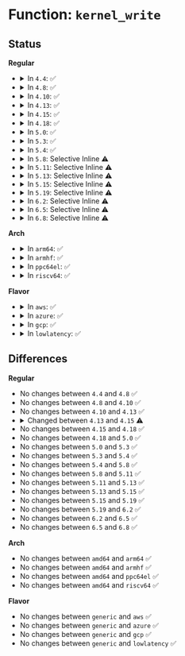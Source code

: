 # Function: <code>kernel_write</code>

## Status
<b>Regular</b>
<ul>
<li>
<details>
<summary>In <code>4.4</code>: ✅</summary>

```c
ssize_t kernel_write(struct file *file, const char *buf, size_t count, loff_t pos);
```

**Collision:** Unique Global

**Inline:** No

**Transformation:** False

**Instances:**

```
In fs/splice.c (ffffffff8123da60)
Location: fs/splice.c:588
Inline: False
Direct callers:
  - kernel/sysctl_binary.c:bin_intvec
  - kernel/sysctl_binary.c:bin_ulongvec
  - kernel/sysctl_binary.c:bin_dn_node_address
  - fs/ecryptfs/read_write.c:ecryptfs_write_lower
  - security/keys/big_key.c:big_key_preparse
```
**Symbols:**

```
ffffffff8123da60-ffffffff8123daa8: kernel_write (STB_GLOBAL)
```
</details>
</li>
<li>
<details>
<summary>In <code>4.8</code>: ✅</summary>

```c
ssize_t kernel_write(struct file *file, const char *buf, size_t count, loff_t pos);
```

**Collision:** Unique Global

**Inline:** No

**Transformation:** False

**Instances:**

```
In fs/splice.c (ffffffff81265b30)
Location: fs/splice.c:589
Inline: False
Direct callers:
  - kernel/sysctl_binary.c:bin_dn_node_address
  - kernel/sysctl_binary.c:bin_ulongvec
  - kernel/sysctl_binary.c:bin_intvec
  - fs/ecryptfs/read_write.c:ecryptfs_write_lower
  - security/keys/big_key.c:big_key_preparse
```
**Symbols:**

```
ffffffff81265b30-ffffffff81265b78: kernel_write (STB_GLOBAL)
```
</details>
</li>
<li>
<details>
<summary>In <code>4.10</code>: ✅</summary>

```c
ssize_t kernel_write(struct file *file, const char *buf, size_t count, loff_t pos);
```

**Collision:** Unique Global

**Inline:** No

**Transformation:** False

**Instances:**

```
In fs/splice.c (ffffffff81279180)
Location: fs/splice.c:370
Inline: False
Direct callers:
  - kernel/sysctl_binary.c:bin_dn_node_address
  - kernel/sysctl_binary.c:bin_ulongvec
  - kernel/sysctl_binary.c:bin_intvec
  - fs/ecryptfs/read_write.c:ecryptfs_write_lower
  - security/keys/big_key.c:big_key_preparse
```
**Symbols:**

```
ffffffff81279180-ffffffff812791c8: kernel_write (STB_GLOBAL)
```
</details>
</li>
<li>
<details>
<summary>In <code>4.13</code>: ✅</summary>

```c
ssize_t kernel_write(struct file *file, const char *buf, size_t count, loff_t pos);
```

**Collision:** Unique Global

**Inline:** No

**Transformation:** False

**Instances:**

```
In fs/splice.c (ffffffff812866f0)
Location: fs/splice.c:367
Inline: False
Direct callers:
  - kernel/sysctl_binary.c:bin_dn_node_address
  - kernel/sysctl_binary.c:bin_ulongvec
  - kernel/sysctl_binary.c:bin_intvec
  - fs/ecryptfs/read_write.c:ecryptfs_write_lower
  - security/keys/big_key.c:big_key_preparse
```
**Symbols:**

```
ffffffff812866f0-ffffffff81286738: kernel_write (STB_GLOBAL)
```
</details>
</li>
<li>
<details>
<summary>In <code>4.15</code>: ✅</summary>

```c
ssize_t kernel_write(struct file *file, const void *buf, size_t count, loff_t *pos);
```

**Collision:** Unique Global

**Inline:** No

**Transformation:** False

**Instances:**

```
In fs/read_write.c (ffffffff81274080)
Location: fs/read_write.c:537
Inline: False
Direct callers:
  - kernel/sysctl_binary.c:bin_dn_node_address
  - kernel/sysctl_binary.c:bin_ulongvec
  - kernel/sysctl_binary.c:bin_intvec
  - fs/ecryptfs/read_write.c:ecryptfs_write_lower
  - security/keys/big_key.c:big_key_preparse
```
**Symbols:**

```
ffffffff81274080-ffffffff812740c2: kernel_write (STB_GLOBAL)
```
</details>
</li>
<li>
<details>
<summary>In <code>4.18</code>: ✅</summary>

```c
ssize_t kernel_write(struct file *file, const void *buf, size_t count, loff_t *pos);
```

**Collision:** Unique Global

**Inline:** No

**Transformation:** False

**Instances:**

```
In fs/read_write.c (ffffffff8129adf0)
Location: fs/read_write.c:542
Inline: False
Direct callers:
  - kernel/umh.c:fork_usermode_blob
  - fs/ecryptfs/read_write.c:ecryptfs_write_lower
  - security/keys/big_key.c:big_key_preparse
```
**Symbols:**

```
ffffffff8129adf0-ffffffff8129ae32: kernel_write (STB_GLOBAL)
```
</details>
</li>
<li>
<details>
<summary>In <code>5.0</code>: ✅</summary>

```c
ssize_t kernel_write(struct file *file, const void *buf, size_t count, loff_t *pos);
```

**Collision:** Unique Global

**Inline:** No

**Transformation:** False

**Instances:**

```
In fs/read_write.c (ffffffff812afcf0)
Location: fs/read_write.c:542
Inline: False
Direct callers:
  - kernel/umh.c:fork_usermode_blob
  - fs/ecryptfs/read_write.c:ecryptfs_write_lower
  - security/keys/big_key.c:big_key_preparse
```
**Symbols:**

```
ffffffff812afcf0-ffffffff812afd32: kernel_write (STB_GLOBAL)
```
</details>
</li>
<li>
<details>
<summary>In <code>5.3</code>: ✅</summary>

```c
ssize_t kernel_write(struct file *file, const void *buf, size_t count, loff_t *pos);
```

**Collision:** Unique Global

**Inline:** No

**Transformation:** False

**Instances:**

```
In fs/read_write.c (ffffffff812ca360)
Location: fs/read_write.c:551
Inline: False
Direct callers:
  - kernel/umh.c:fork_usermode_blob
  - fs/ecryptfs/read_write.c:ecryptfs_write_lower
  - security/keys/big_key.c:big_key_preparse
```
**Symbols:**

```
ffffffff812ca360-ffffffff812ca3a2: kernel_write (STB_GLOBAL)
```
</details>
</li>
<li>
<details>
<summary>In <code>5.4</code>: ✅</summary>

```c
ssize_t kernel_write(struct file *file, const void *buf, size_t count, loff_t *pos);
```

**Collision:** Unique Global

**Inline:** No

**Transformation:** False

**Instances:**

```
In fs/read_write.c (ffffffff812dbd80)
Location: fs/read_write.c:551
Inline: False
Direct callers:
  - kernel/umh.c:fork_usermode_blob
  - fs/ecryptfs/read_write.c:ecryptfs_write_lower
  - security/keys/big_key.c:big_key_preparse
```
**Symbols:**

```
ffffffff812dbd80-ffffffff812dbdc2: kernel_write (STB_GLOBAL)
```
</details>
</li>
<li>
<details>
<summary>In <code>5.8</code>: Selective Inline ⚠️</summary>

```c
ssize_t kernel_write(struct file *file, const void *buf, size_t count, loff_t *pos);
```

**Collision:** Unique Global

**Inline:** Selective

**Transformation:** False

**Instances:**

```
In fs/read_write.c (ffffffff813124d0)
Location: fs/read_write.c:575
Inline: True
Direct callers:
  - kernel/umh.c:fork_usermode_blob
  - fs/proc/proc_sysctl.c:process_sysctl_arg
  - fs/ecryptfs/read_write.c:ecryptfs_write_lower_page_segment
```
**Symbols:**

```
ffffffff813124d0-ffffffff81312584: kernel_write (STB_GLOBAL)
```
</details>
</li>
<li>
<details>
<summary>In <code>5.11</code>: Selective Inline ⚠️</summary>

```c
ssize_t kernel_write(struct file *file, const void *buf, size_t count, loff_t *pos);
```

**Collision:** Unique Global

**Inline:** Selective

**Transformation:** False

**Instances:**

```
In fs/read_write.c (ffffffff8131dac0)
Location: fs/read_write.c:570
Inline: True
Direct callers:
  - kernel/usermode_driver.c:blob_to_mnt
  - fs/proc/proc_sysctl.c:process_sysctl_arg
  - fs/ecryptfs/read_write.c:ecryptfs_write_lower_page_segment
```
**Symbols:**

```
ffffffff8131dac0-ffffffff8131dbb7: kernel_write (STB_GLOBAL)
```
</details>
</li>
<li>
<details>
<summary>In <code>5.13</code>: Selective Inline ⚠️</summary>

```c
ssize_t kernel_write(struct file *file, const void *buf, size_t count, loff_t *pos);
```

**Collision:** Unique Global

**Inline:** Selective

**Transformation:** False

**Instances:**

```
In fs/read_write.c (ffffffff81323830)
Location: fs/read_write.c:569
Inline: True
Direct callers:
  - kernel/usermode_driver.c:umd_load_blob
  - fs/proc/proc_sysctl.c:process_sysctl_arg
  - fs/ecryptfs/read_write.c:ecryptfs_write_lower_page_segment
```
**Symbols:**

```
ffffffff81323830-ffffffff81323988: kernel_write (STB_GLOBAL)
```
</details>
</li>
<li>
<details>
<summary>In <code>5.15</code>: Selective Inline ⚠️</summary>

```c
ssize_t kernel_write(struct file *file, const void *buf, size_t count, loff_t *pos);
```

**Collision:** Unique Global

**Inline:** Selective

**Transformation:** False

**Instances:**

```
In fs/read_write.c (ffffffff81370d30)
Location: fs/read_write.c:559
Inline: True
Direct callers:
  - kernel/usermode_driver.c:umd_load_blob
  - fs/proc/proc_sysctl.c:process_sysctl_arg
  - fs/ecryptfs/read_write.c:ecryptfs_write_lower_page_segment
```
**Symbols:**

```
ffffffff81370d30-ffffffff81370e88: kernel_write (STB_GLOBAL)
```
</details>
</li>
<li>
<details>
<summary>In <code>5.19</code>: Selective Inline ⚠️</summary>

```c
ssize_t kernel_write(struct file *file, const void *buf, size_t count, loff_t *pos);
```

**Collision:** Unique Global

**Inline:** Selective

**Transformation:** False

**Instances:**

```
In fs/read_write.c (ffffffff813f0fd0)
Location: fs/read_write.c:555
Inline: True
Direct callers:
  - kernel/usermode_driver.c:umd_load_blob
  - fs/proc/proc_sysctl.c:process_sysctl_arg
  - fs/ecryptfs/read_write.c:ecryptfs_write_lower_page_segment
```
**Symbols:**

```
ffffffff813f0fd0-ffffffff813f1160: kernel_write (STB_GLOBAL)
```
</details>
</li>
<li>
<details>
<summary>In <code>6.2</code>: Selective Inline ⚠️</summary>

```c
ssize_t kernel_write(struct file *file, const void *buf, size_t count, loff_t *pos);
```

**Collision:** Unique Global

**Inline:** Selective

**Transformation:** False

**Instances:**

```
In fs/read_write.c (ffffffff8147aa50)
Location: fs/read_write.c:548
Inline: True
Direct callers:
  - kernel/usermode_driver.c:umd_load_blob
  - fs/proc/proc_sysctl.c:process_sysctl_arg
  - fs/ecryptfs/read_write.c:ecryptfs_write_lower_page_segment
```
**Symbols:**

```
ffffffff8147aa50-ffffffff8147ac08: kernel_write (STB_GLOBAL)
```
</details>
</li>
<li>
<details>
<summary>In <code>6.5</code>: Selective Inline ⚠️</summary>

```c
ssize_t kernel_write(struct file *file, const void *buf, size_t count, loff_t *pos);
```

**Collision:** Unique Global

**Inline:** Selective

**Transformation:** False

**Instances:**

```
In fs/read_write.c (ffffffff814af5b0)
Location: fs/read_write.c:548
Inline: True
Direct callers:
  - kernel/usermode_driver.c:umd_load_blob
  - fs/proc/proc_sysctl.c:process_sysctl_arg
  - fs/ecryptfs/read_write.c:ecryptfs_write_lower_page_segment
```
**Symbols:**

```
ffffffff814af5b0-ffffffff814af76e: kernel_write (STB_GLOBAL)
```
</details>
</li>
<li>
<details>
<summary>In <code>6.8</code>: Selective Inline ⚠️</summary>

```c
ssize_t kernel_write(struct file *file, const void *buf, size_t count, loff_t *pos);
```

**Collision:** Unique Global

**Inline:** Selective

**Transformation:** False

**Instances:**

```
In fs/read_write.c (ffffffff814e0d30)
Location: fs/read_write.c:554
Inline: True
Direct callers:
  - fs/proc/proc_sysctl.c:process_sysctl_arg
  - fs/ecryptfs/read_write.c:ecryptfs_write_lower_page_segment
```
**Symbols:**

```
ffffffff814e0d30-ffffffff814e0eee: kernel_write (STB_GLOBAL)
```
</details>
</li>
</ul>
<b>Arch</b>
<ul>
<li>
<details>
<summary>In <code>arm64</code>: ✅</summary>

```c
ssize_t kernel_write(struct file *file, const void *buf, size_t count, loff_t *pos);
```

**Collision:** Unique Global

**Inline:** No

**Transformation:** False

**Instances:**

```
In fs/read_write.c (ffff800010381750)
Location: fs/read_write.c:551
Inline: False
Direct callers:
  - kernel/umh.c:fork_usermode_blob
  - fs/ecryptfs/read_write.c:ecryptfs_write_lower
  - security/keys/big_key.c:big_key_preparse
```
**Symbols:**

```
ffff800010381750-ffff800010381828: kernel_write (STB_GLOBAL)
```
</details>
</li>
<li>
<details>
<summary>In <code>armhf</code>: ✅</summary>

```c
ssize_t kernel_write(struct file *file, const void *buf, size_t count, loff_t *pos);
```

**Collision:** Unique Global

**Inline:** No

**Transformation:** False

**Instances:**

```
In fs/read_write.c (c056bf74)
Location: fs/read_write.c:551
Inline: False
Direct callers:
  - kernel/umh.c:fork_usermode_blob
  - fs/ecryptfs/read_write.c:ecryptfs_write_lower
  - security/keys/big_key.c:big_key_preparse
```
**Symbols:**

```
c056bf74-c056bfc8: kernel_write (STB_GLOBAL)
```
</details>
</li>
<li>
<details>
<summary>In <code>ppc64el</code>: ✅</summary>

```c
ssize_t kernel_write(struct file *file, const void *buf, size_t count, loff_t *pos);
```

**Collision:** Unique Global

**Inline:** No

**Transformation:** False

**Instances:**

```
In fs/read_write.c (c000000000477ba0)
Location: fs/read_write.c:551
Inline: False
Direct callers:
  - kernel/umh.c:fork_usermode_blob
  - fs/ecryptfs/read_write.c:ecryptfs_write_lower
  - security/keys/big_key.c:big_key_preparse
```
**Symbols:**

```
c000000000477ba0-c000000000477c2c: kernel_write (STB_GLOBAL)
```
</details>
</li>
<li>
<details>
<summary>In <code>riscv64</code>: ✅</summary>

```c
ssize_t kernel_write(struct file *file, const void *buf, size_t count, loff_t *pos);
```

**Collision:** Unique Global

**Inline:** No

**Transformation:** False

**Instances:**

```
In fs/read_write.c (ffffffe000256750)
Location: fs/read_write.c:551
Inline: False
Direct callers:
  - kernel/umh.c:fork_usermode_blob
  - fs/ecryptfs/read_write.c:ecryptfs_write_lower
  - security/keys/big_key.c:big_key_preparse
```
**Symbols:**

```
ffffffe000256750-ffffffe0002567a4: kernel_write (STB_GLOBAL)
```
</details>
</li>
</ul>
<b>Flavor</b>
<ul>
<li>
<details>
<summary>In <code>aws</code>: ✅</summary>

```c
ssize_t kernel_write(struct file *file, const void *buf, size_t count, loff_t *pos);
```

**Collision:** Unique Global

**Inline:** No

**Transformation:** False

**Instances:**

```
In fs/read_write.c (ffffffff812d4360)
Location: fs/read_write.c:551
Inline: False
Direct callers:
  - kernel/sysctl_binary.c:bin_dn_node_address
  - kernel/sysctl_binary.c:bin_ulongvec
  - kernel/sysctl_binary.c:bin_intvec
  - kernel/umh.c:fork_usermode_blob
  - fs/ecryptfs/read_write.c:ecryptfs_write_lower
  - security/keys/big_key.c:big_key_preparse
```
**Symbols:**

```
ffffffff812d4360-ffffffff812d43a2: kernel_write (STB_GLOBAL)
```
</details>
</li>
<li>
<details>
<summary>In <code>azure</code>: ✅</summary>

```c
ssize_t kernel_write(struct file *file, const void *buf, size_t count, loff_t *pos);
```

**Collision:** Unique Global

**Inline:** No

**Transformation:** False

**Instances:**

```
In fs/read_write.c (ffffffff812c4fe0)
Location: fs/read_write.c:551
Inline: False
Direct callers:
  - kernel/sysctl_binary.c:bin_dn_node_address
  - kernel/sysctl_binary.c:bin_ulongvec
  - kernel/sysctl_binary.c:bin_intvec
  - kernel/umh.c:fork_usermode_blob
  - fs/ecryptfs/read_write.c:ecryptfs_write_lower
  - security/keys/big_key.c:big_key_preparse
```
**Symbols:**

```
ffffffff812c4fe0-ffffffff812c5022: kernel_write (STB_GLOBAL)
```
</details>
</li>
<li>
<details>
<summary>In <code>gcp</code>: ✅</summary>

```c
ssize_t kernel_write(struct file *file, const void *buf, size_t count, loff_t *pos);
```

**Collision:** Unique Global

**Inline:** No

**Transformation:** False

**Instances:**

```
In fs/read_write.c (ffffffff812d2170)
Location: fs/read_write.c:551
Inline: False
Direct callers:
  - kernel/umh.c:fork_usermode_blob
  - fs/ecryptfs/read_write.c:ecryptfs_write_lower
  - security/keys/big_key.c:big_key_preparse
```
**Symbols:**

```
ffffffff812d2170-ffffffff812d21b2: kernel_write (STB_GLOBAL)
```
</details>
</li>
<li>
<details>
<summary>In <code>lowlatency</code>: ✅</summary>

```c
ssize_t kernel_write(struct file *file, const void *buf, size_t count, loff_t *pos);
```

**Collision:** Unique Global

**Inline:** No

**Transformation:** False

**Instances:**

```
In fs/read_write.c (ffffffff812e2fd0)
Location: fs/read_write.c:551
Inline: False
Direct callers:
  - kernel/umh.c:fork_usermode_blob
  - fs/ecryptfs/read_write.c:ecryptfs_write_lower
  - security/keys/big_key.c:big_key_preparse
```
**Symbols:**

```
ffffffff812e2fd0-ffffffff812e3012: kernel_write (STB_GLOBAL)
```
</details>
</li>
</ul>

## Differences
<b>Regular</b>
<ul>
<li>
No changes between <code>4.4</code> and <code>4.8</code> ✅
</li>
<li>
No changes between <code>4.8</code> and <code>4.10</code> ✅
</li>
<li>
No changes between <code>4.10</code> and <code>4.13</code> ✅
</li>
<li>
<details>
<summary>Changed between <code>4.13</code> and <code>4.15</code> ⚠️</summary>
<ul>
<li>
<b>Param type changed. </b>
<code>const char *buf</code> ➡️ <code>const void *buf</code>
</li>
<li>
<b>Param type changed. </b>
<code>loff_t pos</code> ➡️ <code>loff_t *pos</code>
</li>
</ul>
</details>
</li>
<li>
No changes between <code>4.15</code> and <code>4.18</code> ✅
</li>
<li>
No changes between <code>4.18</code> and <code>5.0</code> ✅
</li>
<li>
No changes between <code>5.0</code> and <code>5.3</code> ✅
</li>
<li>
No changes between <code>5.3</code> and <code>5.4</code> ✅
</li>
<li>
No changes between <code>5.4</code> and <code>5.8</code> ✅
</li>
<li>
No changes between <code>5.8</code> and <code>5.11</code> ✅
</li>
<li>
No changes between <code>5.11</code> and <code>5.13</code> ✅
</li>
<li>
No changes between <code>5.13</code> and <code>5.15</code> ✅
</li>
<li>
No changes between <code>5.15</code> and <code>5.19</code> ✅
</li>
<li>
No changes between <code>5.19</code> and <code>6.2</code> ✅
</li>
<li>
No changes between <code>6.2</code> and <code>6.5</code> ✅
</li>
<li>
No changes between <code>6.5</code> and <code>6.8</code> ✅
</li>
</ul>
<b>Arch</b>
<ul>
<li>
No changes between <code>amd64</code> and <code>arm64</code> ✅
</li>
<li>
No changes between <code>amd64</code> and <code>armhf</code> ✅
</li>
<li>
No changes between <code>amd64</code> and <code>ppc64el</code> ✅
</li>
<li>
No changes between <code>amd64</code> and <code>riscv64</code> ✅
</li>
</ul>
<b>Flavor</b>
<ul>
<li>
No changes between <code>generic</code> and <code>aws</code> ✅
</li>
<li>
No changes between <code>generic</code> and <code>azure</code> ✅
</li>
<li>
No changes between <code>generic</code> and <code>gcp</code> ✅
</li>
<li>
No changes between <code>generic</code> and <code>lowlatency</code> ✅
</li>
</ul>
